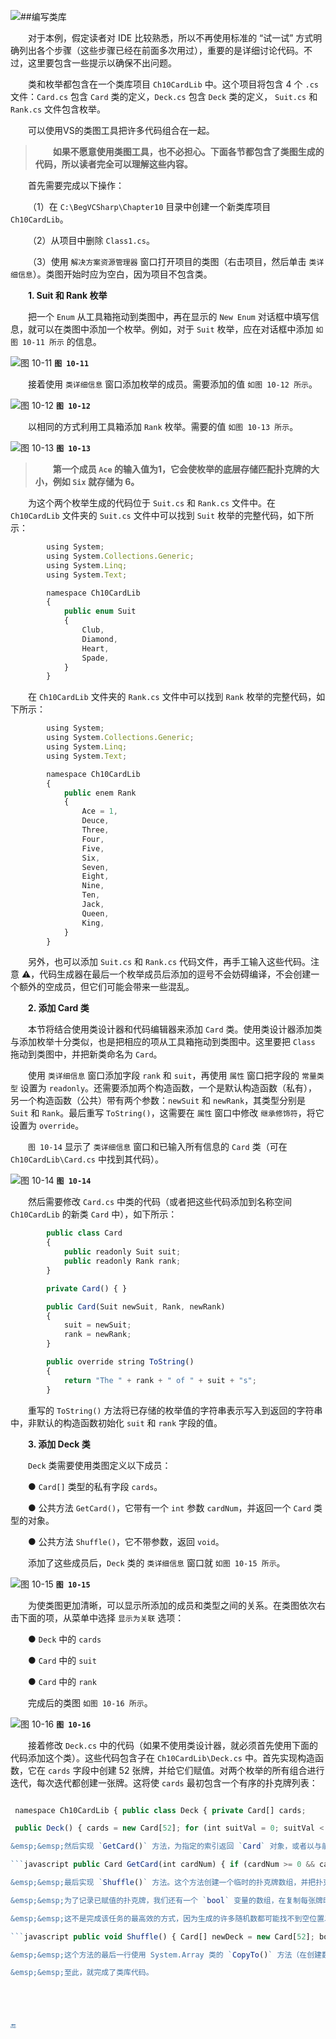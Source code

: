 ![](/assets/10-13.png)##编写类库

&emsp;&emsp;对于本例，假定读者对 IDE 比较熟悉，所以不再使用标准的 “试一试” 方式明确列出各个步骤（这些步骤已经在前面多次用过），重要的是详细讨论代码。不过，这里要包含一些提示以确保不出问题。

&emsp;&emsp;类和枚举都包含在一个类库项目 `Ch10CardLib` 中。这个项目将包含 4 个 `.cs` 文件：`Card.cs` 包含 `Card` 类的定义，`Deck.cs` 包含 `Deck` 类的定义， `Suit.cs` 和 `Rank.cs` 文件包含枚举。

&emsp;&emsp;可以使用VS的类图工具把许多代码组合在一起。

>&emsp;&emsp;**如果不愿意使用类图工具，也不必担心。下面各节都包含了类图生成的代码，所以读者完全可以理解这些内容。**

&emsp;&emsp;首先需要完成以下操作：

&emsp;&emsp;（1）在 `C:\BegVCSharp\Chapter10` 目录中创建一个新类库项目 `Ch10CardLib`。

&emsp;&emsp;（2）从项目中删除 `Class1.cs`。

&emsp;&emsp;（3）使用 `解决方案资源管理器` 窗口打开项目的类图（右击项目，然后单击 `类详细信息`）。类图开始时应为空白，因为项目不包含类。

&emsp;&emsp;**1. Suit 和 Rank 枚举**

&emsp;&emsp;把一个 `Enum` 从工具箱拖动到类图中，再在显示的 `New Enum` 对话框中填写信息，就可以在类图中添加一个枚举。例如，对于 `Suit` 枚举，应在对话框中添加 `如图 10-11 所示` 的信息。


![图 10-11](/assets/10-11.png)
**`图 10-11`**



&emsp;&emsp;接着使用 `类详细信息` 窗口添加枚举的成员。需要添加的值 `如图 10-12 所示`。

![图 10-12](/assets/10-12.png)
**`图 10-12`**

&emsp;&emsp;以相同的方式利用工具箱添加 `Rank` 枚举。需要的值 `如图 10-13 所示`。



![图 10-13](/assets/10-13.png)
**`图 10-13`**


>&emsp;&emsp;**第一个成员 `Ace` 的输入值为1，它会使枚举的底层存储匹配扑克牌的大小，例如 `Six` 就存储为 6。**

&emsp;&emsp;为这个两个枚举生成的代码位于 `Suit.cs` 和 `Rank.cs` 文件中。在 `Ch10CardLib` 文件夹的 `Suit.cs` 文件中可以找到 `Suit` 枚举的完整代码，如下所示：

```javascript
        using System;
        using System.Collections.Generic;
        using System.Linq;
        using System.Text;

        namespace Ch10CardLib
        {
            public enum Suit
            {
                Club,
                Diamond,
                Heart,
                Spade,
            }
        }
```

&emsp;&emsp;在 `Ch10CardLib` 文件夹的 `Rank.cs` 文件中可以找到 `Rank` 枚举的完整代码，如下所示：

```javascript
        using System;
        using System.Collections.Generic;
        using System.Linq;
        using System.Text;

        namespace Ch10CardLib
        {
            public enem Rank
            {
                Ace = 1,
                Deuce,
                Three,
                Four,
                Five,
                Six,
                Seven,
                Eight,
                Nine,
                Ten,
                Jack,
                Queen,
                King,
            }
        }
```

&emsp;&emsp;另外，也可以添加 `Suit.cs` 和 `Rank.cs` 代码文件，再手工输入这些代码。注意 ⚠️，代码生成器在最后一个枚举成员后添加的逗号不会妨碍编译，不会创建一个额外的空成员，但它们可能会带来一些混乱。



&emsp;&emsp;**2. 添加 Card 类**

&emsp;&emsp;本节将结合使用类设计器和代码编辑器来添加 `Card` 类。使用类设计器添加类与添加枚举十分类似，也是把相应的项从工具箱拖动到类图中。这里要把 `Class` 拖动到类图中，并把新类命名为 `Card`。

&emsp;&emsp;使用 `类详细信息` 窗口添加字段 `rank` 和 `suit`，再使用 `属性` 窗口把字段的 `常量类型` 设置为 `readonly`。还需要添加两个构造函数，一个是默认构造函数（私有），另一个构造函数（公共）带有两个参数：`newSuit` 和 `newRank`，其类型分别是 `Suit` 和 `Rank`。最后重写 `ToString()`，这需要在 `属性` 窗口中修改 `继承修饰符`，将它设置为 `override`。

&emsp;&emsp;`图 10-14` 显示了 `类详细信息` 窗口和已输入所有信息的 `Card` 类（可在 `Ch10CardLib\Card.cs` 中找到其代码）。

![图 10-14](/assets/10-14.png)
**`图 10-14`**

&emsp;&emsp;然后需要修改 `Card.cs` 中类的代码（或者把这些代码添加到名称空间 `Ch10CardLib` 的新类 `Card` 中），如下所示：

```javascript
        public class Card
        {
            public readonly Suit suit;
            public readonly Rank rank;
        }

        private Card() { }

        public Card(Suit newSuit, Rank, newRank)
        {
            suit = newSuit;
            rank = newRank;
        }

        public override string ToString()
        {
            return "The " + rank + " of " + suit + "s";
        }
```

&emsp;&emsp;重写的 `ToString()` 方法将已存储的枚举值的字符串表示写入到返回的字符串中，非默认的构造函数初始化 `suit` 和 `rank` 字段的值。

&emsp;&emsp;**3. 添加 Deck 类**

&emsp;&emsp;`Deck` 类需要使用类图定义以下成员：

&emsp;&emsp;● `Card[]` 类型的私有字段 `cards`。

&emsp;&emsp;● 公共方法 `GetCard()`，它带有一个 `int` 参数 `cardNum`，并返回一个 `Card` 类型的对象。

&emsp;&emsp;● 公共方法 `Shuffle()`，它不带参数，返回 `void`。

&emsp;&emsp;添加了这些成员后，`Deck` 类的 `类详细信息` 窗口就 `如图 10-15 所示`。 

![图 10-15](/assets/10-15.png)
**`图 10-15`**

&emsp;&emsp;为使类图更加清晰，可以显示所添加的成员和类型之间的关系。在类图依次右击下面的项，从菜单中选择 `显示为关联` 选项：

&emsp;&emsp;● `Deck` 中的 `cards`

&emsp;&emsp;● `Card` 中的 `suit`

&emsp;&emsp;● `Card` 中的 `rank`

&emsp;&emsp;完成后的类图 `如图 10-16 所示`。

![图 10-16](/assets/10-16.png)
**`图 10-16`**

&emsp;&emsp;接着修改 `Deck.cs` 中的代码（如果不使用类设计器，就必须首先使用下面的代码添加这个类）。这些代码包含子在 `Ch10CardLib\Deck.cs` 中。首先实现构造函数，它在 `cards` 字段中创建 52 张牌，并给它们赋值。对两个枚举的所有组合进行迭代，每次迭代都创建一张牌。这将使 `cards` 最初包含一个有序的扑克牌列表：

```javascript using System; using System.Collections.Generic; using System.Linq; using System.Text; using System.Threading.Tasks;

 namespace Ch10CardLib { public class Deck { private Card[] cards;

 public Deck() { cards = new Card[52]; for (int suitVal = 0; suitVal < 4; suitVal++) { for (int rankVal = 1; rankVal < 14; rankVal++) { cards[suitVal * 13 + rankVal - 1] = new Card((Suit)suitVal, (Rank)rankVal); } } } } }```

&emsp;&emsp;然后实现 `GetCard()` 方法，为指定的索引返回 `Card` 对象，或者以与前面相同的方式抛出一个异常：

```javascript public Card GetCard(int cardNum) { if (cardNum >= 0 && cardnum <= 51) return cards[cardNum]; else throw (new System.ArgumentOutOfRangeException("cardNum", cardNum, "Value must be between 0 and 51.")); }```

&emsp;&emsp;最后实现 `Shuffle()` 方法。这个方法创建一个临时的扑克牌数组，并把扑克牌从现在的 `cards` 数组随机复制到这个数组中。这个函数的主体是一个从 0～51 的循环，在每次循环时，都会使用 .NET Framework 中 System.Random 类的实例生成一个 0～51 之间的随机数。进行了实例化后，这个类的对象使用方法 `Next(X)` 生成一个介于 0～X 之间的随机数。有了一个随机数后，就可以使用它作为临时数组中 `Card` 对象的索引，以便复制 `cards` 数组中的扑克牌。

&emsp;&emsp;为了记录已赋值的扑克牌，我们还有一个 `bool` 变量的数组，在复制每张牌时，把该数组中的值指定为 `true`。在生成随机数时，检查这个数组，看看时否已经把一张牌复制到临时数组中由随机数指定的位置上了，如果已经复制，将生成另一个随机数。

&emsp;&emsp;这不是完成该任务的最高效的方式，因为生成的许多随机数都可能找不到空位置以复制扑克牌。但是，它仍能完成任务，而且很简单，因为 C#代码的执行速度很快，我们几乎觉察不到延迟。代码如下：

```javascript public void Shuffle() { Card[] newDeck = new Card[52]; bool[] assigned = new bool[52]; Random sourceGen = new Random(); for (int i = 0; i < 52; i++) { int destCard = 0; bool foundCard = false; while (foundCard == false) { destCard = sourceGen.Next(52); if (assigned[destCard] == false) foundCard = true; } assigned[destCard] = true; newDeck[destCard] = cards[i]; } newDeck.CopyTo(cards, 0); }```

&emsp;&emsp;这个方法的最后一行使用 System.Array 类的 `CopyTo()` 方法（在创建数组时使用），把 `newDeck` 中每张扑克牌复制回 `cards` 中。也就是说，我们使用同一个 `cards` 对象中的同一组 `Card` 对象，而不是创建新的实例。如果改用 `cards=newDeck`，就会用另一个对象替代 `cards` 引用的对象实例。如果其他地方的代码仍保留对原 `cards` 实例的引用，就会出问题--不会洗牌。

&emsp;&emsp;至此，就完成了类库代码。





🔚
